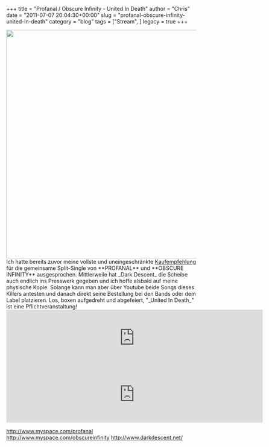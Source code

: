 +++
title = "Profanal / Obscure Infinity - United In Death"
author = "Chris"
date = "2011-07-07 20:04:30+00:00"
slug = "profanal-obscure-infinity-united-in-death"
category = "blog"
tags = ["Stream", ]
legacy = true
+++

<center><img class="alignnone size-full wp-image-4630" title="Profanal - Obscure Infinity - United In Death - Split-7" src="images//2011/02/Profanal-Obscure-Infinity-United-In-Death-Split-7.jpg" alt="" width="600" height="607" /></center>Ich hatte bereits zuvor meine vollste und uneingeschränkte <a href="http://necroslaughter.de/2011/02/profanal-obscure-infinity-united-in-death-split-7/">Kaufempfehlung</a> für die gemeinsame Split-Single von **PROFANAL** und **OBSCURE INFINITY** ausgesprochen. Mittlerweile hat _Dark Descent_ die Scheibe auch endlich ins Presswerk gegeben und ich hoffe alsbald auf meine physische Kopie. Solange kann man aber über Youtube beide Songs dieses Killers antesten und danach direkt seine Bestellung bei den Bands oder dem Label platzieren. Los, boxen aufgedreht und abgefeiert, "_United In Death_" ist eine Pflichtveranstaltung!

<iframe src="http://www.youtube.com/embed/7AONe8pGFik" width="680" height="150" frameborder="0" allowfullscreen="allowfullscreen"></iframe>

<iframe src="http://www.youtube.com/embed/V3pe-pLCFQA" width="680" height="150" frameborder="0" allowfullscreen="allowfullscreen"></iframe>

<a href="http://www.myspace.com/profanal">http://www.myspace.com/profanal</a>
<a href="http://www.myspace.com/obscureinfinity">http://www.myspace.com/obscureinfinity</a>
<a href="http://www.darkdescent.net/">http://www.darkdescent.net/</a>

